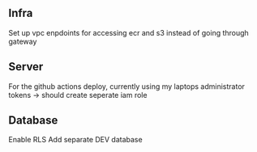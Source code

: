 ## Infra

Set up vpc enpdoints for accessing ecr and s3 instead of going through gateway

## Server

For the github actions deploy, currently using my laptops administrator tokens -> should create seperate iam role

## Database

Enable RLS
Add separate DEV database
